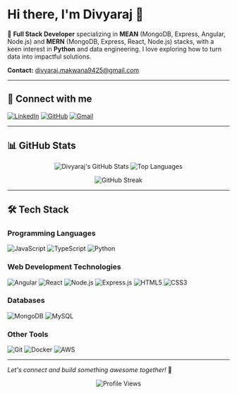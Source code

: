 # Hi there, I'm Divyaraj 👋

🌟 **Full Stack Developer** specializing in **MEAN** (MongoDB, Express, Angular, Node.js) and **MERN** (MongoDB, Express, React, Node.js) stacks, with a keen interest in **Python** and data engineering. I love exploring how to turn data into impactful solutions.

**Contact:** divyaraj.makwana9425@gmail.com

---

## 🚀 Connect with me

[![LinkedIn](https://img.shields.io/badge/LinkedIn-0077B5?style=for-the-badge&logo=linkedin&logoColor=white)](https://linkedin.com/in/divyaraj-makwana)
[![GitHub](https://img.shields.io/badge/GitHub-100000?style=for-the-badge&logo=github&logoColor=white)](https://github.com/divyaraj25)
[![Gmail](https://img.shields.io/badge/Gmail-D14836?style=for-the-badge&logo=gmail&logoColor=white)](mailto:divyarajmakwana@gmail.com)

---

## 📊 GitHub Stats

<div align="center">
  
![Divyaraj's GitHub Stats](https://github-readme-stats.vercel.app/api?username=divyaraj25&show_icons=true&theme=radical&count_private=true)
![Top Languages](https://github-readme-stats.vercel.app/api/top-langs/?username=divyaraj25&layout=compact&theme=radical)

![GitHub Streak](https://github-readme-streak-stats.herokuapp.com/?user=divyaraj25&theme=radical)

</div>

---

## 🛠️ Tech Stack

### Programming Languages
![JavaScript](https://img.shields.io/badge/JavaScript-F7DF1E?style=for-the-badge&logo=javascript&logoColor=black)
![TypeScript](https://img.shields.io/badge/TypeScript-007ACC?style=for-the-badge&logo=typescript&logoColor=white)
![Python](https://img.shields.io/badge/Python-3776AB?style=for-the-badge&logo=python&logoColor=white)

### Web Development Technologies
![Angular](https://img.shields.io/badge/Angular-DD0031?style=for-the-badge&logo=angular&logoColor=white)
![React](https://img.shields.io/badge/React-20232A?style=for-the-badge&logo=react&logoColor=61DAFB)
![Node.js](https://img.shields.io/badge/Node.js-339933?style=for-the-badge&logo=nodedotjs&logoColor=white)
![Express.js](https://img.shields.io/badge/Express.js-000000?style=for-the-badge&logo=express&logoColor=white)
![HTML5](https://img.shields.io/badge/HTML5-E34F26?style=for-the-badge&logo=html5&logoColor=white)
![CSS3](https://img.shields.io/badge/CSS3-1572B6?style=for-the-badge&logo=css3&logoColor=white)

### Databases
![MongoDB](https://img.shields.io/badge/MongoDB-4EA94B?style=for-the-badge&logo=mongodb&logoColor=white)
![MySQL](https://img.shields.io/badge/MySQL-005C84?style=for-the-badge&logo=mysql&logoColor=white)

### Other Tools
![Git](https://img.shields.io/badge/Git-F05032?style=for-the-badge&logo=git&logoColor=white)
![Docker](https://img.shields.io/badge/Docker-2CA5E0?style=for-the-badge&logo=docker&logoColor=white)
![AWS](https://img.shields.io/badge/AWS-FF9900?style=for-the-badge&logo=amazonaws&logoColor=white)

---

*Let's connect and build something awesome together!* 🚀

<div align="center">
  
![Profile Views](https://komarev.com/ghpvc/?username=divyaraj25&color=blueviolet&style=flat-square)

</div>

